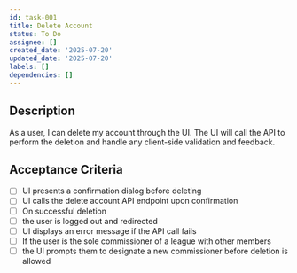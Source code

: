 ```yaml
---
id: task-001
title: Delete Account
status: To Do
assignee: []
created_date: '2025-07-20'
updated_date: '2025-07-20'
labels: []
dependencies: []
---
```


## Description

As a user, I can delete my account through the UI. The UI will call the API to perform the deletion and handle any client-side validation and feedback.
## Acceptance Criteria

- [ ] UI presents a confirmation dialog before deleting
- [ ] UI calls the delete account API endpoint upon confirmation
- [ ] On successful deletion
- [ ] the user is logged out and redirected
- [ ] UI displays an error message if the API call fails
- [ ] If the user is the sole commissioner of a league with other members
- [ ] the UI prompts them to designate a new commissioner before deletion is allowed
